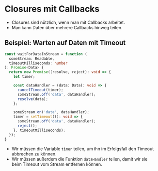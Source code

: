 Closures mit Callbacks
======================

* Closures sind nützlich, wenn man mit Callbacks arbeitet.
* Man kann Daten über mehrere Callbacks hinweg teilen.

## Beispiel: Warten auf Daten mit Timeout

```ts
const waitForDataInStream = function (
  someStream: Readable,
  timeoutMilliseconds: number
): Promise<Data> {
  return new Promise((resolve, reject): void => {
    let timer;

    const dataHandler = (data: Data): void => {
      cancelTimeout(timer);
      someStream.off('data', dataHandler);
      resolve(data);
    };

    someStream.on('data', dataHandler);
    timer = setTimeout((): void => {
      someStream.off('data', dataHandler);
      reject();
    }, timeoutMilliseconds);
  });
}
```

* Wir müssen die Variable `timer` teilen, um ihn im Erfolgsfall den Timeout
  abbrechen zu können.
* Wir müssen außerdem die Funktion `dataHandler` teilen, damit wir sie beim
  Timeout vom Stream entfernen können.
